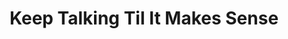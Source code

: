 ---
layout: interior
title: Keep Talking Til It Makes Sense
speaker: Kaela Prall-Moore
permalink: kaela-prall-moore
image: img/20170713/kaelaMoore.jpg
event: 20170713
video: 
favorite: Wichita is a hungry city--we want to grow and learn and be a place where people thrive. Also, food trucks.
about: Kaela is a writer, editor, sometimes speaker who likes to tell stories--sometimes true ones, sometimes not. When she's not working at WSU's Community Engagement Institute, she's either on an adventure with her daughter or writing. Both of these activities involve answering questions like "Do spiders have jobs?" and "Why can't we eat cars?" along with obscene amounts of caffeine.
twitter: kaelamoore
facebook: 
instagram: 
linkedin: kaelamoore
google: 
website: WereAllHer.com
email: 
telephone: 
---